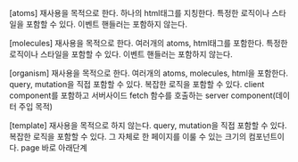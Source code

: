 [atoms]
재사용을 목적으로 한다.
하나의 html태그를 지칭한다.
특정한 로직이나 스타일을 포함할 수 있다.
이벤트 핸들러는 포함하지 않는다.

[molecules]
재사용을 목적으로 한다.
여러개의 atoms, html태그를 포함한다.
특정한 로직이나 스타일을 포함할 수 있다.
이벤트 핸들러는 포함하지 않는다.

[organism]
재사용을 목적으로 한다.
여러개의 atoms, molecules, html을 포함한다.
query, mutation을 직접 포함할 수 있다.
복잡한 로직을 포함할 수 있다.
client component를 포함하고 서버사이드 fetch 함수를 호출하는 server component(데이터 주입 목적)

[template]
재사용을 목적으로 하지 않는다.
query, mutation을 직접 포함할 수 있다.
복잡한 로직을 포함할 수 있다.
그 자체로 한 페이지를 이룰 수 있는 크기의 컴포넌트이다.
page 바로 아래단계
